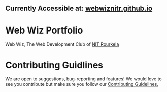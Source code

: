 ## Currently Accessible at: [webwiznitr.github.io](https://webwiznitr.github.io/)
# Web Wiz Portfolio
Web Wiz, The Web Development Club of [NIT Rourkela](https://nitrkl.ac.in/)
# Contributing Guidlines
We are open to suggestions, bug-reporting and features! We would love to see you contribute but make sure you follow our [Contributing Guidelines.](CONTRIBUTING.md)
